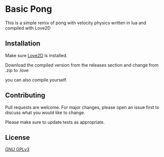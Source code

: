 # Basic Pong

This is a simple remix of pong with velocity physics written in lua and compiled with Love2D

## Installation

Make sure [Love2D](https://love2d.org/) is installed.

Download the compiled version from the releases section and change from .zip to .love

you can also compile yourself.



## Contributing
Pull requests are welcome. For major changes, please open an issue first to discuss what you would like to change.

Please make sure to update tests as appropriate.

## License
[GNU GPLv3](https://choosealicense.com/licenses/gpl-3.0/)
